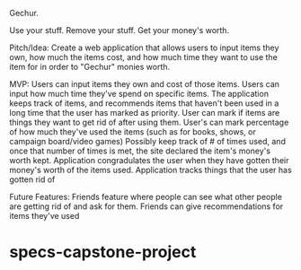 Gechur.

Use your stuff. Remove your stuff. Get your money's worth. 

Pitch/Idea: 
    Create a web application that allows users to input items they own, how much the items cost, and how much time they want to use the item for in order to "Gechur" monies worth.  

MVP:
    Users can input items they own and cost of those items. 
    Users can input how much time they've spend on specific items. 
    The application keeps track of items, and recommends items that haven't been used in a long time that the user has marked as priority.
    User can mark if items are things they want to get rid of after using them. 
    User's can mark percentage of how much they've used the items (such as for books, shows, or campaign board/video games)
    Possibly keep track of # of times used, and once that number of times is met, the site declared the item's money's worth kept. 
    Application congradulates the user when they have gotten their money's worth of the items used. 
    Application tracks things that the user has gotten rid of

Future Features:
    Friends feature where people can see what other people are getting rid of and ask for them. 
    Friends can give recommendations for items they've used
# specs-capstone-project
